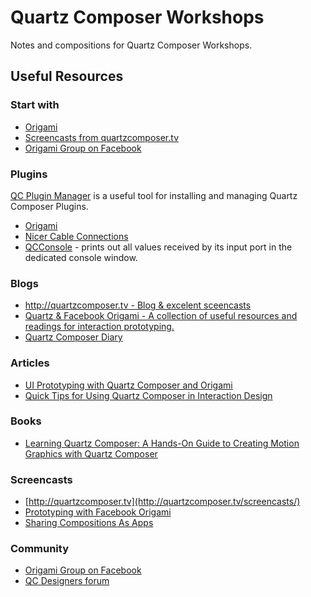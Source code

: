 # Quartz Composer Workshops

Notes and compositions for Quartz Composer Workshops.

## Useful Resources

### Start with

* [Origami](http://facebook.github.io/origami/)
* [Screencasts from quartzcomposer.tv](http://quartzcomposer.tv/screencasts/)
* [Origami Group on Facebook](https://www.facebook.com/groups/origami.community/)

### Plugins

[QC Plugin Manager](http://imimot.hu/qc-plugin-manager/) is a useful tool for installing and managing Quartz Composer Plugins.

* [Origami](http://facebook.github.io/origami/)
* [Nicer Cable Connections](https://github.com/Ciechan/QCCableConnections)
* [QCConsole](https://github.com/macoscope/QCConsole) - prints out all values received by its input port in the dedicated console window.

### Blogs

* [http://quartzcomposer.tv - Blog & excelent sceencasts](http://quartzcomposer.tv)
* [Quartz & Facebook Origami - A collection of useful resources and readings for interaction prototyping.](https://medium.com/quartz-facebook-origami)
* [Quartz Composer Diary](http://qc.prabros.com)

### Articles

* [UI Prototyping with Quartz Composer and Origami](http://www.pasanpremaratne.com/2014/03/15/UI-Prototyping-with-Quartz-Composer-and-Origami/)
* [Quick Tips for Using Quartz Composer in Interaction Design](http://joe.sh/qc-tips)

### Books

* [Learning Quartz Composer: A Hands-On Guide to Creating Motion Graphics with Quartz Composer](http://www.amazon.com/Learning-Quartz-Composer-Hands-On-Creating/dp/0321636945)

### Screencasts

* [http://quartzcomposer.tv](http://quartzcomposer.tv/screencasts/)
* [Prototyping with Facebook Origami](http://vimeo.com/85578380)
* [Sharing Compositions As Apps](http://vimeo.com/86476026)

### Community

* [Origami Group on Facebook](https://www.facebook.com/groups/origami.community/)
* [QC Designers forum](http://qcdesigners.com)